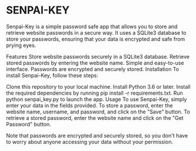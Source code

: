 <H1> SENPAI-KEY </H1>

Senpai-Key is a simple password safe app that allows you to store and retrieve website passwords in a secure way. It uses a SQLite3 database to store your passwords, ensuring that your data is encrypted and safe from prying eyes.

Features
Store website passwords securely in a SQLite3 database.
Retrieve stored passwords by entering the website name.
Simple and easy-to-use interface.
Passwords are encrypted and securely stored.
Installation
To install Senpai-Key, follow these steps:

Clone this repository to your local machine.
Install Python 3.6 or later.
Install the required dependencies by running pip install -r requirements.txt.
Run python senpai_key.py to launch the app.
Usage
To use Senpai-Key, simply enter your data in the fields provided. To store a password, enter the website name, username, and password, and click on the "Save" button. To retrieve a stored password, enter the website name and click on the "Get Password" button.

Note that passwords are encrypted and securely stored, so you don't have to worry about anyone accessing your data without your permission.
